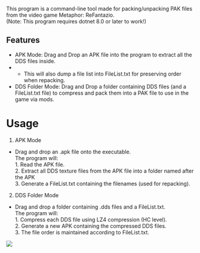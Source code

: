 This program is a command-line tool made for packing/unpacking PAK files from the video game Metaphor: ReFantazio.  
(Note: This program requires dotnet 8.0 or later to work!)  

## Features

- APK Mode: Drag and Drop an APK file into the program to extract all the DDS files inside.
-  - This will also dump a file list into FileList.txt for preserving order when repacking.
- DDS Folder Mode: Drag and Drop a folder containing DDS files (and a FileList.txt file) to compress and pack them into a PAK file to use in the game via mods.

# Usage
1. APK Mode
  
- Drag and drop an .apk file onto the executable.  
    The program will:  
        1. Read the APK file.  
        2. Extract all DDS texture files from the APK file into a folder named after the APK  
        3. Generate a FileList.txt containing the filenames (used for repacking).  

2. DDS Folder Mode  
  
-  Drag and drop a folder containing .dds files and a FileList.txt.  
    The program will:  
        1. Compress each DDS file using LZ4 compression (HC level).  
        2. Generate a new APK containing the compressed DDS files.  
        3. The file order is maintained according to FileList.txt.  

  ![](https://pbs.twimg.com/media/GYdGgwbbwAAPE-d?format=jpg&name=4096x4096)
